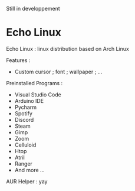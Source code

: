 Still in developpement
# Echo Linux
Echo Linux : linux distribution based on Arch Linux

Features : 
  - Custom cursor ; font ; wallpaper ; ...

Preinstalled Programs : 
  - Visual Studio Code
  - Arduino IDE
  - Pycharm
  - Spotify
  - Discord
  - Steam
  - Gimp
  - Zoom
  - Celluloid
  - Htop
  - Atril
  - Ranger
  - And more ...

AUR Helper : yay 
